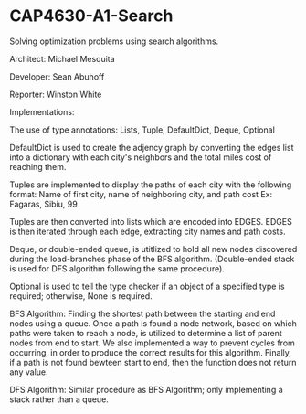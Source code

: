 # CAP4630-A1-Search
Solving optimization problems using search algorithms.

Architect: Michael Mesquita

Developer: Sean Abuhoff

Reporter: Winston White



Implementations: 

The use of type annotations: Lists, Tuple, DefaultDict, Deque, Optional

DefaultDict is used to create the adjency graph by 
converting the edges list into a dictionary with each city's
neighbors and the total miles cost of reaching them.

Tuples are implemented to display the paths of each city
with the following format:
Name of first city, name of neighboring city, and path cost
Ex: Fagaras, Sibiu, 99

Tuples are then converted into lists which are encoded into EDGES.
EDGES is then iterated through each edge, extracting city names
and path costs. 

Deque, or double-ended queue, is utitlized to hold all new nodes 
discovered during the load-branches phase of the BFS algorithm.
(Double-ended stack is used for DFS algorithm following the same 
procedure).

Optional is used to tell the type checker if an object of a specified type is required; otherwise, None is required. 

BFS Algorithm:
Finding the shortest path between the starting and end nodes using a queue. 
Once a path is found a node network, based on which paths
were taken to reach a node, is utilized to determine a list of parent nodes 
from end to start. We also implemented a way to prevent cycles from occurring,
in order to produce the correct results for this algorithm.
Finally, if a path is not found bewteen start to end, then 
the function does not return any value.


DFS Algorithm:
Similar procedure as BFS Algorithm; only implementing a stack rather than a queue. 
